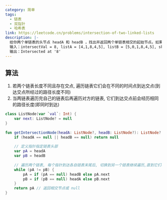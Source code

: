 ```yaml
---
category: 简单
tags:
  - 链表
  - 双指针
  - 哈希表
link: https://leetcode.cn/problems/intersection-of-two-linked-lists
description: |-
  给你两个单链表的头节点 headA 和 headB ，找出并返回两个单链表相交的起始节点。如果两个链表没有交点返回 null。在返回结果后，两个链表仍须保持原有的结构。题目中整个链式结构不存在环。
  输入：intersectVal = 8, listA = [4,1,8,4,5], listB = [5,0,1,8,4,5], skipA = 2, skipB = 3
  输出：Intersected at '8'
---
```



## 算法

1. 若两个链表长度不同且存在交点, 遍历链表它们会在不同的时间点到达交点(到达交点所经过的路径长度不同)
2. 当两链表遍历完自己的链表后再遍历对方的链表, 它们到达交点前会经历相同的路径长度(即同时到达)
```Kotlin
class ListNode(var `val`: Int) {  
    var next: ListNode? = null  
}  
  
fun getIntersectionNode(headA: ListNode?, headB: ListNode?): ListNode? {  
    if (headA == null || headB == null) return null  
  
    // 定义指针指定链表头部  
    var pA = headA  
    var pB = headB  
  
    // 遍历两个链表, 每个指针到达各自链表末尾后, 切换到另一个链表继续遍历,直到它们相交  
    while (pA != pB) {  
        pA = if (pA == null) headB else pA.next  
        pB = if (pB == null) headA else pB.next  
    }  
    return pA // 返回相交节点或 null
}
```
